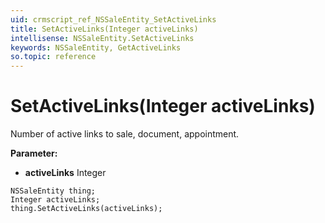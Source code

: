 ```yaml
---
uid: crmscript_ref_NSSaleEntity_SetActiveLinks
title: SetActiveLinks(Integer activeLinks)
intellisense: NSSaleEntity.SetActiveLinks
keywords: NSSaleEntity, GetActiveLinks
so.topic: reference
---
```


# SetActiveLinks(Integer activeLinks)

Number of active links to sale, document, appointment.

**Parameter:** 
 - **activeLinks** Integer

```crmscript
NSSaleEntity thing;
Integer activeLinks;
thing.SetActiveLinks(activeLinks);
```

